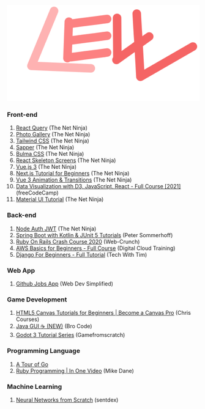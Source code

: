 <p align="center">
    <img src="logo.svg" />
</p>

### Front-end
1. [React Query](https://www.youtube.com/playlist?list=PL4cUxeGkcC9jpi7Ptjl5b50p9gLjOFani) (The Net Ninja)
2. [Photo Gallery](https://www.youtube.com/watch?v=vUe91uOx7R0) (The Net Ninja)
3. [Tailwind CSS](https://www.youtube.com/playlist?list=PL4cUxeGkcC9gpXORlEHjc5bgnIi5HEGhw) (The Net Ninja)
4. [Sapper](https://www.youtube.com/playlist?list=PL4cUxeGkcC9gdr4Qhx83gBBcID-KMe-PQ) (The Net Ninja)
5. [Bulma CSS](https://www.youtube.com/playlist?list=PL4cUxeGkcC9iXItWKbaQxcyDT1u6E7a8a) (The Net Ninja)
6. [React Skeleton Screens](https://www.youtube.com/playlist?list=PL4cUxeGkcC9i6bZhMuAzQpC6YgLmB4k4-) (The Net Ninja)
7. [Vue.js 3](https://youtube.com/playlist?list=PL4cUxeGkcC9hYYGbV60Vq3IXYNfDk8At1) (The Net Ninja)
8. [Next.js Tutorial for Beginners](https://youtube.com/playlist?list=PL4cUxeGkcC9g9gP2onazU5-2M-AzA8eBw) (The Net Ninja)
8. [Vue 3 Animation & Transitions](https://youtube.com/playlist?list=PL4cUxeGkcC9ghm7-iTfS9n468Kp7l9Ipu) (The Net Ninja)
9. [Data Visualization with D3, JavaScript, React - Full Course [2021]](https://youtu.be/2LhoCfjm8R4) (freeCodeCamp)
10. [Material UI Tutorial](https://youtube.com/playlist?list=PL4cUxeGkcC9gjxLvV4VEkZ6H6H4yWuS58) (The Net Ninja)

### Back-end
1. [Node Auth JWT](https://www.youtube.com/playlist?list=PL4cUxeGkcC9iqqESP8335DA5cRFp8loyp) (The Net Ninja)
2. [Spring Boot with Kotlin & JUnit 5 Tutorials](https://youtube.com/playlist?list=PL6gx4Cwl9DGDPsneZWaOFg0H2wsundyGr) (Peter Sommerhoff)
3. [Ruby On Rails Crash Course 2020](https://youtu.be/B3Fbujmgo60) (Web-Crunch)
4. [AWS Basics for Beginners - Full Course](https://youtu.be/ulprqHHWlng) (Digital Cloud Training)
5. [Django For Beginners - Full Tutorial](https://youtu.be/sm1mokevMWk) (Tech With Tim)

### Web App
1. [Github Jobs App](https://www.youtube.com/watch?v=fxY1q4SCB64) (Web Dev Simplified)

### Game Development
1. [HTML5 Canvas Tutorials for Beginners | Become a Canvas Pro](https://youtube.com/playlist?list=PLpPnRKq7eNW3We9VdCfx9fprhqXHwTPXL) (Chris Courses)
2. [Java GUI ☕ (NEW)](https://youtu.be/Kmgo00avvEw) (Bro Code)
3. [Godot 3 Tutorial Series](https://youtube.com/playlist?list=PLS9MbmO_ssyDk79j9ewONxV88fD5e_o5d) (Gamefromscratch)

### Programming Language
1. [A Tour of Go](https://tour.golang.org/welcome/1)
2. [Ruby Programming | In One Video](https://youtu.be/8wZ2ZD--VTk) (Mike Dane)

### Machine Learning 
1. [Neural Networks from Scratch](https://youtube.com/playlist?list=PLQVvvaa0QuDcjD5BAw2DxE6OF2tius3V3) (sentdex)